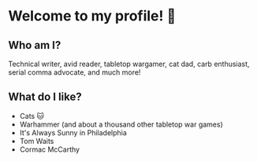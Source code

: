 # Welcome to my profile! 👋
## Who am I?
Technical writer, avid reader, tabletop wargamer, cat dad, carb enthusiast, serial comma advocate, and much more!
## What do I like?
- Cats 🐱
- Warhammer (and about a thousand other tabletop war games)
- It's Always Sunny in Philadelphia
- Tom Waits
- Cormac McCarthy
